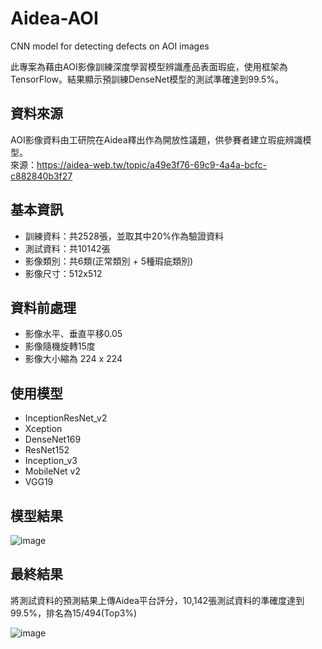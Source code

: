 # Aidea-AOI
 CNN model for detecting defects on AOI images

此專案為藉由AOI影像訓練深度學習模型辨識產品表面瑕疵，使用框架為TensorFlow。結果顯示預訓練DenseNet模型的測試準確達到99.5%。

## 資料來源
AOI影像資料由工研院在Aidea釋出作為開放性議題，供參賽者建立瑕疵辨識模型。  
來源：https://aidea-web.tw/topic/a49e3f76-69c9-4a4a-bcfc-c882840b3f27

## 基本資訊
* 訓練資料：共2528張，並取其中20%作為驗證資料  
* 測試資料：共10142張  
* 影像類別：共6類(正常類別 + 5種瑕疵類別)  
* 影像尺寸：512x512  

## 資料前處理
* 影像水平、垂直平移0.05
* 影像隨機旋轉15度
* 影像大小縮為 224 x 224

## 使用模型
* InceptionResNet_v2
* Xception
* DenseNet169
* ResNet152
* Inception_v3
* MobileNet v2
* VGG19

## 模型結果
![image](https://github.com/Eason0227/Aidea-AOI-defects-detection/assets/102510341/8a3a07e9-8aa5-4f5c-932d-9f0a29fee442)


## 最終結果
將測試資料的預測結果上傳Aidea平台評分，10,142張測試資料的準確度達到99.5%，排名為15/494(Top3%)

![image](https://user-images.githubusercontent.com/102510341/223760567-e1913566-59b2-4cbd-a609-6904eb6257fa.png)
